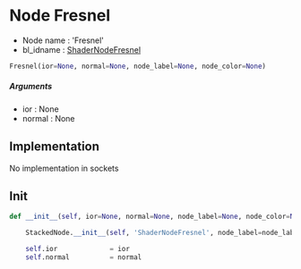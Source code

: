 # Node Fresnel

- Node name : 'Fresnel'
- bl_idname : [ShaderNodeFresnel](https://docs.blender.org/api/current/bpy.types.ShaderNodeFresnel.html)


``` python
Fresnel(ior=None, normal=None, node_label=None, node_color=None)
```
##### Arguments

- ior : None
- normal : None

## Implementation

No implementation in sockets

## Init

``` python
def __init__(self, ior=None, normal=None, node_label=None, node_color=None):

    StackedNode.__init__(self, 'ShaderNodeFresnel', node_label=node_label, node_color=node_color)

    self.ior             = ior
    self.normal          = normal
```
